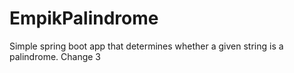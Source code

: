 # EmpikPalindrome
Simple spring boot app that determines whether a given string is a palindrome.
Change 3

